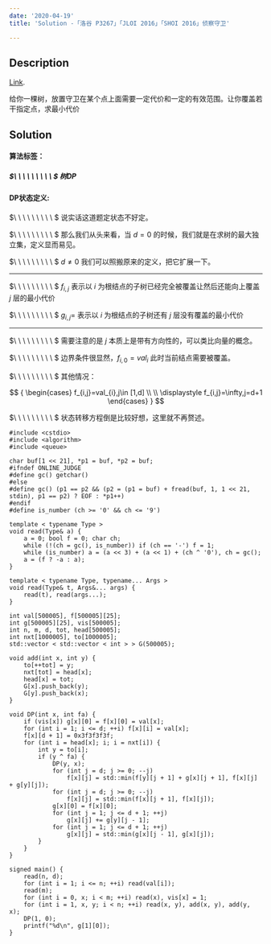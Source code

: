 ```yaml
---
date: '2020-04-19'
title: 'Solution -「洛谷 P3267」「JLOI 2016」「SHOI 2016」侦察守卫'

---
```


## Description

[Link](https://www.luogu.com.cn/problem/P3267).

给你一棵树，放置守卫在某个点上面需要一定代价和一定的有效范围。让你覆盖若干指定点，求最小代价

## Solution

#### 算法标签：
##### $\ \ \ \ \ \ \ \ \ $ 树DP

#### DP状态定义:

$\ \ \ \ \ \ \ \ \ $ 说实话这道题定状态不好定。

$\ \ \ \ \ \ \ \ \ $ 那么我们从头来看，当 $d =0$ 的时候，我们就是在求树的最大独立集，定义显而易见。

$\ \ \ \ \ \ \ \ \ $ $d\neq 0$ 我们可以照搬原来的定义，把它扩展一下。

--------------

$\ \ \ \ \ \ \ \ \ $ $f_{i,j}$ 表示以 $i$ 为根结点的子树已经完全被覆盖让然后还能向上覆盖 $j$ 层的最小代价

$\ \ \ \ \ \ \ \ \ $ $g_{i,j}=$ 表示以 $i$ 为根结点的子树还有 $j$ 层没有覆盖的最小代价

--------------

$\ \ \ \ \ \ \ \ \ $ 需要注意的是 $j$ 本质上是带有方向性的，可以类比向量的概念。

$\ \ \ \ \ \ \ \ \ $ 边界条件很显然，$f_{i,0}=val_{i}$ 此时当前结点需要被覆盖。

$\ \ \ \ \ \ \ \ \ $ 其他情况：

$$
{
\begin{cases}
f_{i,j}=val_{i},j\in [1,d] \\
\\
\displaystyle
f_{i,j}=\infty,j=d+1
\end{cases}
}
$$

$\ \ \ \ \ \ \ \ \ $ 状态转移方程倒是比较好想，这里就不再赘述。

```cpp[class="line-numbers"]
#include <cstdio>
#include <algorithm>
#include <queue>

char buf[1 << 21], *p1 = buf, *p2 = buf;
#ifndef ONLINE_JUDGE
#define gc() getchar()
#else
#define gc() (p1 == p2 && (p2 = (p1 = buf) + fread(buf, 1, 1 << 21, stdin), p1 == p2) ? EOF : *p1++)
#endif
#define is_number (ch >= '0' && ch <= '9')

template < typename Type >
void read(Type& a) {
	a = 0; bool f = 0; char ch;
	while (!(ch = gc(), is_number)) if (ch == '-') f = 1;
	while (is_number) a = (a << 3) + (a << 1) + (ch ^ '0'), ch = gc();
	a = (f ? -a : a);
}

template < typename Type, typename... Args >
void read(Type& t, Args&... args) {
	read(t), read(args...);
}

int val[500005], f[500005][25];
int g[500005][25], vis[500005];
int n, m, d, tot, head[500005];
int nxt[1000005], to[1000005];
std::vector < std::vector < int > > G(500005);

void add(int x, int y) {
	to[++tot] = y;
	nxt[tot] = head[x];
	head[x] = tot;
	G[x].push_back(y);
	G[y].push_back(x);
}

void DP(int x, int fa) {
	if (vis[x]) g[x][0] = f[x][0] = val[x];
	for (int i = 1; i <= d; ++i) f[x][i] = val[x];
	f[x][d + 1] = 0x3f3f3f3f;
	for (int i = head[x]; i; i = nxt[i]) {
		int y = to[i];
		if (y ^ fa) {
			DP(y, x);
			for (int j = d; j >= 0; --j)
				f[x][j] = std::min(f[y][j + 1] + g[x][j + 1], f[x][j] + g[y][j]);
			for (int j = d; j >= 0; --j)
				f[x][j] = std::min(f[x][j + 1], f[x][j]);
			g[x][0] = f[x][0];
			for (int j = 1; j <= d + 1; ++j)
				g[x][j] += g[y][j - 1];
			for (int j = 1; j <= d + 1; ++j)
				g[x][j] = std::min(g[x][j - 1], g[x][j]);
		}
	}
}

signed main() {
	read(n, d);
	for (int i = 1; i <= n; ++i) read(val[i]);
	read(m);
	for (int i = 0, x; i < m; ++i) read(x), vis[x] = 1;
	for (int i = 1, x, y; i < n; ++i) read(x, y), add(x, y), add(y, x);
	DP(1, 0);
	printf("%d\n", g[1][0]);
}
```